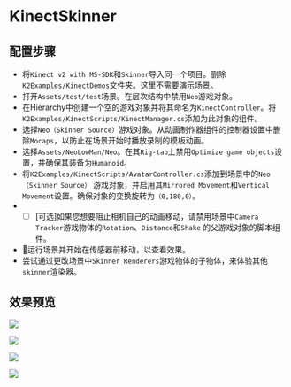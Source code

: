 # KinectSkinner

## 配置步骤
* 将`Kinect v2 with MS-SDK`和`Skinner`导入同一个项目。删除`K2Examples/KinectDemos`文件夹。这里不需要演示场景。
* 打开`Assets/test/test`场景。在层次结构中禁用`Neo`游戏对象。
* 在Hierarchy中创建一个空的游戏对象并将其命名为`KinectController`。将`K2Examples/KinectScripts/KinectManager.cs`添加为此对象的组件。
* 选择`Neo（Skinner Source）`游戏对象。从动画制作器组件的控制器设置中删除`Mocaps`，以防止在场景开始时播放录制的模板动画。
* 选择`Assets/NeoLowMan/Neo`。在其`Rig-tab`上禁用`Optimize game objects`设置，并确保其装备为`Humanoid`。
* 将`K2Examples/KinectScripts/AvatarController.cs`添加到场景中的`Neo（Skinner Source）` 游戏对象，并启用其`Mirrored Movement`和`Vertical Movement`设置。确保对象的变换旋转为`（0,180,0）`。
* - [ ]  [可选]如果您想要阻止相机自己的动画移动，请禁用场景中`Camera Tracker`游戏物体的`Rotation`、`Distance`和`Shake` 的父游戏对象的脚本组件。
* :rocket:运行场景并开始在传感器前移动，以查看效果。
* 尝试通过更改场景中`Skinner Renderers`游戏物体的子物体，来体验其他`skinner`渲染器。

## 效果预览
![](https://github.com/TastSong/KinectSkinner/blob/master/GIF/0.gif) 

![](https://github.com/TastSong/KinectSkinner/blob/master/GIF/1.gif) 

![](https://github.com/TastSong/KinectSkinner/blob/master/GIF/2.gif) 

![](https://github.com/TastSong/KinectSkinner/blob/master/GIF/3.gif) 
